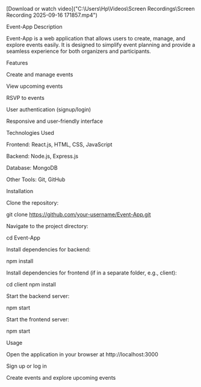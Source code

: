 [Download or watch video]("C:\Users\Hp\Videos\Screen Recordings\Screen Recording 2025-09-16 171857.mp4")


Event-App Description

Event-App is a web application that allows users to create, manage, and explore events easily. It is designed to simplify event planning and provide a seamless experience for both organizers and participants.

Features

Create and manage events

View upcoming events

RSVP to events

User authentication (signup/login)

Responsive and user-friendly interface

Technologies Used

Frontend: React.js, HTML, CSS, JavaScript

Backend: Node.js, Express.js

Database: MongoDB

Other Tools: Git, GitHub


Installation

Clone the repository:

git clone https://github.com/your-username/Event-App.git


Navigate to the project directory:

cd Event-App


Install dependencies for backend:

npm install


Install dependencies for frontend (if in a separate folder, e.g., client):

cd client
npm install


Start the backend server:

npm start


Start the frontend server:

npm start

Usage

Open the application in your browser at http://localhost:3000

Sign up or log in

Create events and explore upcoming events
